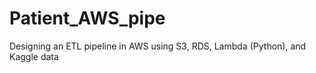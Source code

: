 # Patient_AWS_pipe
Designing an ETL pipeline in AWS using S3, RDS, Lambda (Python), and Kaggle data
